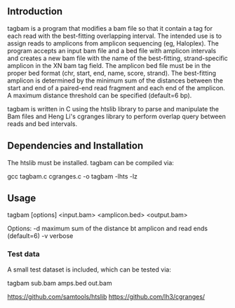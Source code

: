 ## Introduction

tagbam is a program that modifies a bam file so that it contain a tag for each read with the best-fitting overlapping interval. The intended use is to assign reads to amplicons from amplicon sequencing (eg, Haloplex). The program accepts an input bam file and a bed file with amplicon intervals and creates a new bam file with the name of the best-fitting, strand-specific amplicon in the XN bam tag field. The amplicon bed file must be in the proper bed format (chr, start, end, name, score, strand). The best-fitting amplicon is determined by the minimum sum of the distances between the start and end of a paired-end read fragment and each end of the amplicon. A maximum distance threshold can be specified (default=6 bp). 

tagbam is written in C using the htslib library to parse and manipulate the Bam files and Heng Li's cgranges library to perform overlap query between reads and bed intervals.

## Dependencies and Installation

The htslib must be installed. tagbam can be compiled via:

gcc tagbam.c cgranges.c -o tagbam -lhts -lz

## Usage

tagbam [options] <input.bam> <amplicon.bed> <output.bam>

Options:
  -d <int>   maximum sum of the distance bt amplicon and read ends (default=6)
  -v         verbose
	
### Test data

A small test dataset is included, which can be tested via:
	
   tagbam sub.bam amps.bed out.bam 


https://github.com/samtools/htslib
https://github.com/lh3/cgranges/
